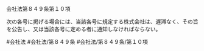 会社法第８４９条第１０項

次の各号に掲げる場合には、当該各号に規定する株式会社は、遅滞なく、その旨を公告し、又は当該各号に定める者に通知しなければならない。

#会社法
#会社法/第８４９条
#会社法/第８４９条/第１０項
